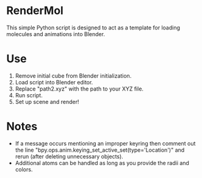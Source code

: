 # RenderMol
This simple Python script is designed to act as a template for loading molecules and animations into Blender.

# Use
1. Remove initial cube from Blender initialization.
2. Load script into Blender editor.
3. Replace "path2.xyz" with the path to your XYZ file.
4. Run script.
5. Set up scene and render!

# Notes
- If a message occurs mentioning an improper keyring then comment out the line "bpy.ops.anim.keying_set_active_set(type='Location')" and rerun (after deleting unnecessary objects).
- Additional atoms can be handled as long as you provide the radii and colors.

